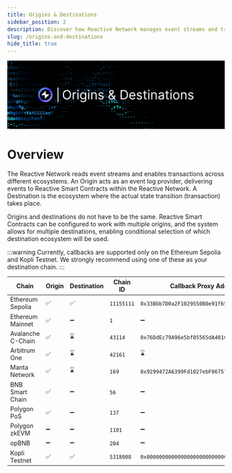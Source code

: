 ```yaml
---
title: Origins & Destinations
sidebar_position: 2
description: Discover how Reactive Network manages event streams and transactions across different ecosystems and learn about network compatibility.
slug: /origins-and-destinations
hide_title: true
---
```


![Origins & Destinations Image](./img/origins-and-destinations.jpg)

# Overview

The Reactive Network reads event streams and enables transactions across different ecosystems. An Origin acts as an event log provider, delivering events to Reactive Smart Contracts within the Reactive Network. A Destination is the ecosystem where the actual state transition (transaction) takes place.

Origins and destinations do not have to be the same. Reactive Smart Contracts can be configured to work with multiple origins, and the system allows for multiple destinations, enabling conditional selection of which destination ecosystem will be used.

:::warning
Currently, callbacks are supported only on the Ethereum Sepolia and Kopli Testnet. We strongly recommend using one of these as your destination chain.
:::


| Chain             | Origin | Destination | Chain ID   | Callback Proxy Address                       |
|-------------------|--------|-------------|------------|----------------------------------------------| 
| Ethereum Sepolia  | ✅      | ✅           | `11155111` | `0x33Bbb7D0a2F1029550B0e91f653c4055DC9F4Dd8` |
| Ethereum Mainnet  | ✅      | ➖           | `1`        | ➖                                            |
| Avalanche C-Chain | ✅      | ⌛           | `43114`    | `0x76DdEc79A96e5bf05565dA4016C6B027a87Dd8F0` |
| Arbitrum One      | ✅      | ⌛           | `42161`    | ⌛                                            |
| Manta Network     | ✅      | ⌛           | `169`      | `0x9299472A6399Fd1027ebF067571Eb3e3D7837FC4` |
| BNB Smart Chain   | ✅      | ➖           | `56`       | ➖                                            |
| Polygon PoS       | ✅      | ➖           | `137`      | ➖                                            |
| Polygon zkEVM     | ➖      | ➖           | `1101`     | ➖                                            |
| opBNB             | ➖      | ➖           | `204`      | ➖                                            |
| Kopli Testnet     | ✅      | ✅           | `5318008`  | `0x0000000000000000000000000000000000FFFFFF` |

